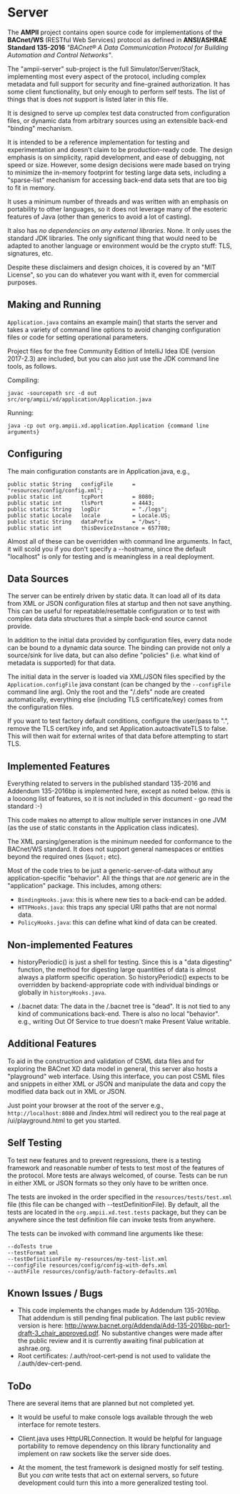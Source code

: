 # Server

The **AMPII** project contains open source code for implementations of the **BACnet/WS** (RESTful Web Services) protocol as defined in **ANSI/ASHRAE Standard 135-2016** *"BACnet® A Data Communication Protocol for Building Automation and Control Networks"*.

The "ampii-server" sub-project is the full Simulator/Server/Stack, implementing most every aspect of the protocol, including complex metadata and full support for security and fine-grained authorization.  It has some client functionality, but only enough to perform self tests. The list of things that is does *not* support is listed later in this file.

It is designed to serve up complex test data constructed from configuration files, or dynamic data from arbitrary sources using an extensible back-end "binding" mechanism. 

It is intended to be a reference implementation for testing and experimentation and doesn't claim to be production-ready code. The design emphasis is on simplicity, rapid development, and ease of debugging, not speed or size. However, some design decisions were made based on trying to minimize the in-memory footprint for testing large data sets, including a "sparse-list" mechanism for accessing back-end data sets that are too big to fit in memory.

It uses a minimum number of threads and was written with an emphasis on portability to other languages, so it does not leverage many of the esoteric features of Java (other than generics to avoid a lot of casting).

It also has *no dependencies on any external libraries*. None.  It only uses the standard JDK libraries.  The only significant thing that would need to be adapted to another language or environment would be the crypto stuff: TLS, signatures, etc.

Despite these disclaimers and design choices, it is covered by an "MIT License", so you can do whatever you want with it, even for commercial purposes.


Making and Running
------------------

`Application.java` contains an example main() that starts the server and takes a variety of command line options to avoid changing configuration files or code for setting operational parameters.

Project files for the free Community Edition of IntelliJ Idea IDE (version 2017-2.3) are included, but you can also just use the JDK command line tools, as follows.

Compiling:

    javac -sourcepath src -d out src/org/ampii/xd/application/Application.java
    
Running: 

    java -cp out org.ampii.xd.application.Application {command line arguments}


Configuring
-----------

The main configuration constants are in Application.java, e.g.,

    public static String   configFile      = "resources/config/config.xml";
    public static int      tcpPort         = 8080;
    public static int      tlsPort         = 4443;
    public static String   logDir          = "./logs";
    public static Locale   locale          = Locale.US;
    public static String   dataPrefix      = "/bws";
    public static int      thisDeviceInstance = 657780;

Almost all of these can be overridden with command line arguments.  In fact, it will scold you if you don't specify a --hostname, since the default "localhost" is only for testing and is meaningless in a real deployment.

Data Sources
------------

The server can be entirely driven by static data. It can load all of its data from XML or JSON configuration files at startup and then not save anything. This can be useful for repeatable/resettable configuration or to test with complex data data structures that a simple back-end source cannot provide.

In addition to the initial data provided by configuration files, every data node can be bound to a dynamic data source. The binding can provide not only a source/sink for live data, but can also define "policies" (i.e. what kind of metadata is supported) for that data. 

The initial data in the server is loaded via XML/JSON files specified by the
`Application.configFile` java constant (can be changed by the `--configFile` command line arg). Only the root and the "/.defs" node are created automatically, everything else (including TLS certificate/key) comes from the configuration files.

If you want to test factory default conditions, configure the user/pass to ".",
remove the TLS cert/key info, and set Application.autoactivateTLS to false.
This will then wait for external writes of that data before attempting to
start TLS.


Implemented Features
--------------------

Everything related to servers in the published standard 135-2016 and Addendum 135-2016bp is implemented here, except as noted below. (this is a loooong list of features, so it is not included in this document - go read the standard :-)

This code makes no attempt to allow multiple server instances in one JVM (as the use of static constants in the Application class indicates).

The XML parsing/generation is the minimum needed for conformance to the BACnet/WS standard. It does not support general namespaces or entities beyond the required ones (`&quot;` etc).

Most of the code tries to be just a generic-server-of-data without any
application-specific "behavior". All the things that are *not* generic are in
the "application" package. This includes, among others:
   - `BindingHooks.java`: this is where new ties to a back-end can be added.
   - `HTTPHooks.java`: this traps any special URI paths that are not normal data.
   - `PolicyHooks.java`: this can define what kind of data can be created.


Non-implemented Features
------------------------

- historyPeriodic() is just a shell for testing.  Since this is a "data digesting" function, the method for digesting large quantities of data  is almost always a platform specific operation. So historyPeriodic() expects to be overridden by backend-appropriate code with individual bindings or globally in  `historyHooks.java`.


- /.bacnet data:
    The data in the /.bacnet tree is "dead". It is not tied to any kind of
    communications back-end. There is also no local "behavior". e.g., writing Out Of Service to true doesn't make Present Value writable.


Additional Features
--------------------

To aid in the construction and validation of CSML data files and for exploring the 
BACnet XD data model in general, this server also hosts a "playground" web interface. Using this interface, you can post CSML files and snippets in either XML or JSON and manipulate the data and copy the modified data back out in XML or JSON.

Just point your browser at the root of the server e.g., `http://localhost:8080` and /index.html will redirect you to the real page at /ui/playground.html to get you started.


Self Testing
--------------------

To test new features and to prevent regressions, there is a testing framework and reasonable number of tests to test most of the features of the protocol.  More tests are always welcomed, of course. Tests can be run in either XML or JSON formats so they only have to be written once.

The tests are invoked in the order specified in the `resources/tests/test.xml` file (this file can be changed with --testDefinitionFile). By default, all the tests are located in the `org.ampii.xd.test.tests` package, but they can be anywhere since the test definition file can invoke tests from anywhere.

The tests can be invoked with command line arguments like these: 

    --doTests true 
    --testFormat xml 
    --testDefinitionFile my-resources/my-test-list.xml
    --configFile resources/config/config-with-defs.xml 
    --authFile resources/config/auth-factory-defaults.xml



Known Issues / Bugs
-------------------

- This code implements the changes made by Addendum 135-2016bp. That addendum is still pending final publication. The last public review version is here: http://www.bacnet.org/Addenda/Add-135-2016bp-ppr1-draft-3_chair_approved.pdf. No substantive changes were made after the public review and it is currently awaiting final publication at ashrae.org.
- Root certificates: /.auth/root-cert-pend is not used to validate the /.auth/dev-cert-pend.


ToDo
----

There are several items that are planned but not completed yet.

- It would be useful to make console logs available through the web interface for remote testers.

- Client.java uses HttpURLConnection. It would be helpful for language portability to remove dependency on this library functionality and implement on raw sockets like the server side does.

- At the moment, the test framework is designed mostly for self testing.  But you *can* write tests that act on external servers, so future development could turn this into a more generalized testing tool.










